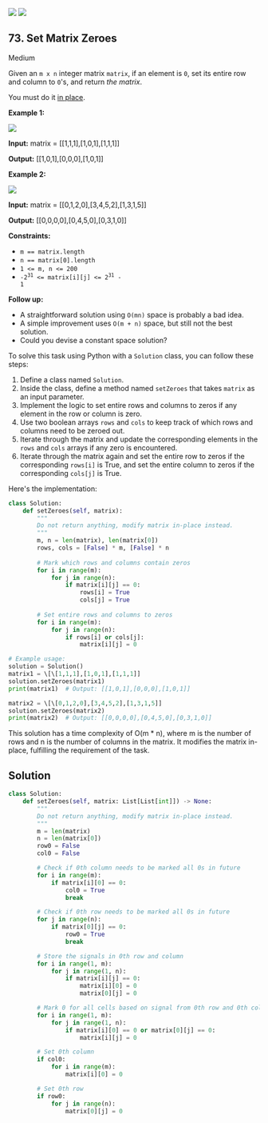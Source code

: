 [![](https://img.shields.io/github/stars/LeetCode-in-Python/LeetCode-in-Python?label=Stars&style=flat-square)](https://github.com/LeetCode-in-Python/LeetCode-in-Python)
[![](https://img.shields.io/github/forks/LeetCode-in-Python/LeetCode-in-Python?label=Fork%20me%20on%20GitHub%20&style=flat-square)](https://github.com/LeetCode-in-Python/LeetCode-in-Python/fork)

## 73\. Set Matrix Zeroes

Medium

Given an `m x n` integer matrix `matrix`, if an element is `0`, set its entire row and column to `0`'s, and return _the matrix_.

You must do it [in place](https://en.wikipedia.org/wiki/In-place_algorithm).

**Example 1:**

![](https://assets.leetcode.com/uploads/2020/08/17/mat1.jpg)

**Input:** matrix = \[\[1,1,1],[1,0,1],[1,1,1]]

**Output:** [[1,0,1],[0,0,0],[1,0,1]] 

**Example 2:**

![](https://assets.leetcode.com/uploads/2020/08/17/mat2.jpg)

**Input:** matrix = \[\[0,1,2,0],[3,4,5,2],[1,3,1,5]]

**Output:** [[0,0,0,0],[0,4,5,0],[0,3,1,0]] 

**Constraints:**

*   `m == matrix.length`
*   `n == matrix[0].length`
*   `1 <= m, n <= 200`
*   <code>-2<sup>31</sup> <= matrix[i][j] <= 2<sup>31</sup> - 1</code>

**Follow up:**

*   A straightforward solution using `O(mn)` space is probably a bad idea.
*   A simple improvement uses `O(m + n)` space, but still not the best solution.
*   Could you devise a constant space solution?

To solve this task using Python with a `Solution` class, you can follow these steps:

1. Define a class named `Solution`.
2. Inside the class, define a method named `setZeroes` that takes `matrix` as an input parameter.
3. Implement the logic to set entire rows and columns to zeros if any element in the row or column is zero.
4. Use two boolean arrays `rows` and `cols` to keep track of which rows and columns need to be zeroed out.
5. Iterate through the matrix and update the corresponding elements in the `rows` and `cols` arrays if any zero is encountered.
6. Iterate through the matrix again and set the entire row to zeros if the corresponding `rows[i]` is True, and set the entire column to zeros if the corresponding `cols[j]` is True.

Here's the implementation:

```python
class Solution:
    def setZeroes(self, matrix):
        """
        Do not return anything, modify matrix in-place instead.
        """
        m, n = len(matrix), len(matrix[0])
        rows, cols = [False] * m, [False] * n
        
        # Mark which rows and columns contain zeros
        for i in range(m):
            for j in range(n):
                if matrix[i][j] == 0:
                    rows[i] = True
                    cols[j] = True
        
        # Set entire rows and columns to zeros
        for i in range(m):
            for j in range(n):
                if rows[i] or cols[j]:
                    matrix[i][j] = 0

# Example usage:
solution = Solution()
matrix1 = \[\[1,1,1],[1,0,1],[1,1,1]]
solution.setZeroes(matrix1)
print(matrix1)  # Output: [[1,0,1],[0,0,0],[1,0,1]] 

matrix2 = \[\[0,1,2,0],[3,4,5,2],[1,3,1,5]]
solution.setZeroes(matrix2)
print(matrix2)  # Output: [[0,0,0,0],[0,4,5,0],[0,3,1,0]]
```

This solution has a time complexity of O(m * n), where m is the number of rows and n is the number of columns in the matrix. It modifies the matrix in-place, fulfilling the requirement of the task.

## Solution

```python
class Solution:
    def setZeroes(self, matrix: List[List[int]]) -> None:
        """
        Do not return anything, modify matrix in-place instead.
        """
        m = len(matrix)
        n = len(matrix[0])
        row0 = False
        col0 = False

        # Check if 0th column needs to be marked all 0s in future
        for i in range(m):
            if matrix[i][0] == 0:
                col0 = True
                break

        # Check if 0th row needs to be marked all 0s in future
        for j in range(n):
            if matrix[0][j] == 0:
                row0 = True
                break

        # Store the signals in 0th row and column
        for i in range(1, m):
            for j in range(1, n):
                if matrix[i][j] == 0:
                    matrix[i][0] = 0
                    matrix[0][j] = 0

        # Mark 0 for all cells based on signal from 0th row and 0th column
        for i in range(1, m):
            for j in range(1, n):
                if matrix[i][0] == 0 or matrix[0][j] == 0:
                    matrix[i][j] = 0

        # Set 0th column
        if col0:
            for i in range(m):
                matrix[i][0] = 0

        # Set 0th row
        if row0:
            for j in range(n):
                matrix[0][j] = 0
```